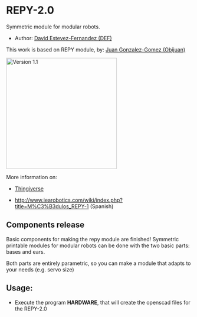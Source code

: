REPY-2.0
=========================================================

Symmetric module for modular robots.


* Author: [David Estevez-Fernandez (DEF)](http://www.thingiverse.com/DEF)

This work is based on REPY module, by:
[Juan Gonzalez-Gomez (Obijuan)](http://www.thingiverse.com/Obijuan)


<img src="http://www.iearobotics.com/wiki/images/2/2e/Repy1-v1.1-1.jpg" alt="Version 1.1" width="300" /> 

More information on: 

* [Thingiverse](http://www.thingiverse.com/thing:13442)

* http://www.iearobotics.com/wiki/index.php?title=M%C3%B3dulos_REPY-1 (Spanish)


Components release
---------------------------------------------------------
Basic components for making the repy module are finished!
Symmetric printable modules for modular robots can be 
done with the two basic parts: bases and ears.

Both parts are entirely parametric, so you can make a 
module that adapts to your needs (e.g. servo size)


Usage:
---------------------------------------------------------

* Execute the program **HARDWARE**, that will create the openscad files
for the REPY-2.0

